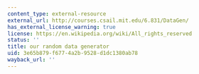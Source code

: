 ```yaml
---
content_type: external-resource
external_url: http://courses.csail.mit.edu/6.831/DataGen/
has_external_license_warning: true
license: https://en.wikipedia.org/wiki/All_rights_reserved
status: ''
title: our random data generator
uid: 3e65b879-f677-4a2b-9528-d1dc1380ab78
wayback_url: ''
---
```

